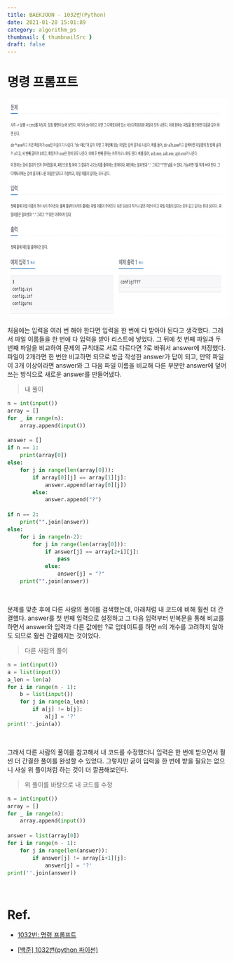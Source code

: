 ```yaml
---
title: BAEKJOON - 1032번(Python)
date: 2021-01-28 15:01:89
category: algorithm_ps
thumbnail: { thumbnailSrc }
draft: false
---
```


# 명령 프롬프트

<img src="./image/1032.png"  width="750" height="500">

</br>

처음에는 입력을 여러 번 해야 한다면 입력을 한 번에 다 받아야 된다고 생각했다. 그래서 파일 이름들을 한 번에 다 입력을 받아 리스트에 넣었다. 그 뒤에 첫 번째 파일과 두 번째 파일을 비교하여 문제의 규칙대로 서로 다르다면 ?로 바꿔서 answer에 저장했다. 파일이 2개라면 한 번만 비교하면 되므로 방금 작성한 answer가 답이 되고, 만약 파일이 3개 이상이라면 answer와 그 다음 파일 이름을 비교해 다른 부분만 answer에 덮어쓰는 방식으로 새로운 answer를 만들어냈다.

> 내 풀이

```python
n = int(input())
array = []
for _ in range(n):
    array.append(input())

answer = []
if n == 1:
    print(array[0])
else:
    for j in range(len(array[0])):
        if array[0][j] == array[1][j]:
            answer.append(array[0][j])
        else:
            answer.append("?")

if n == 2:
    print("".join(answer))
else:
    for i in range(n-2):
        for j in range(len(array[0])):
            if answer[j] == array[2+i][j]:
                pass
            else:
                answer[j] = "?"
    print("".join(answer))
```

</br>

문제를 맞춘 후에 다른 사람의 풀이를 검색했는데, 아래처럼 내 코드에 비해 훨씬 더 간결했다. answer를 첫 번째 입력으로 설정하고 그 다음 입력부터 반복문을 통해 비교를 하면서 answer와 입력과 다른 값에만 ?로 업데이트를 하면 n의 개수를 고려하지 않아도 되므로 훨씬 간결해지는 것이었다.

> 다른 사람의 풀이

```python
n = int(input())
a = list(input())
a_len = len(a)
for i in range(n - 1):
    b = list(input())
    for j in range(a_len):
        if a[j] != b[j]:
            a[j] = '?'
print(''.join(a))
```

</br>

그래서 다른 사람의 풀이를 참고해서 내 코드를 수정했더니 입력은 한 번에 받으면서 훨씬 더 간결한 풀이를 완성할 수 있었다. 그렇지만 굳이 입력을 한 번에 받을 필요는 없으니 사실 위 풀이처럼 하는 것이 더 깔끔해보인다.

> 위 풀이를 바탕으로 내 코드를 수정

```python
n = int(input())
array = []
for _ in range(n):
    array.append(input())

answer = list(array[0])
for i in range(n - 1):
    for j in range(len(answer)):
        if answer[j] != array[i+1][j]:
            answer[j] = '?'
print(''.join(answer))
```

</br>

# Ref.

- [1032번: 명령 프롬프트](https://www.acmicpc.net/problem/1032)

- [[백준] 1032번(python 파이썬)](https://pacific-ocean.tistory.com/155)